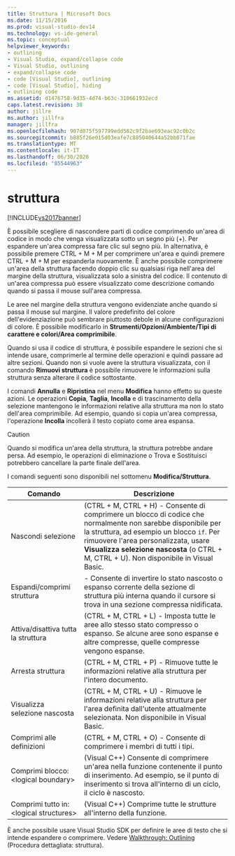 ```yaml
---
title: Struttura | Microsoft Docs
ms.date: 11/15/2016
ms.prod: visual-studio-dev14
ms.technology: vs-ide-general
ms.topic: conceptual
helpviewer_keywords:
- outlining
- Visual Studio, expand/collapse code
- Visual Studio, outlining
- expand/collapse code
- code [Visual Studio], outlining
- code [Visual Studio], hiding
- outlining code
ms.assetid: d1476758-9d35-4d74-b63c-310661932ecd
caps.latest.revision: 38
author: jillre
ms.author: jillfra
manager: jillfra
ms.openlocfilehash: 907d075f597799edd582c9f2bae693eac92c0b2c
ms.sourcegitcommit: b885f26e015d03eafe7c885040644a52bb071fae
ms.translationtype: MT
ms.contentlocale: it-IT
ms.lasthandoff: 06/30/2020
ms.locfileid: "85544963"
---
```

# <a name="outlining"></a>struttura
[!INCLUDE[vs2017banner](../includes/vs2017banner.md)]

È possibile scegliere di nascondere parti di codice comprimendo un'area di codice in modo che venga visualizzata sotto un segno più (+). Per espandere un'area compressa fare clic sul segno più. In alternativa, è possibile premere CTRL + M + M per comprimere un'area e quindi premere CTRL + M + M per espanderla nuovamente. È anche possibile comprimere un'area della struttura facendo doppio clic su qualsiasi riga nell'area del margine della struttura, visualizzata solo a sinistra del codice. Il contenuto di un'area compressa può essere visualizzato come descrizione comando quando si passa il mouse sull'area compressa.

 Le aree nel margine della struttura vengono evidenziate anche quando si passa il mouse sul margine. Il valore predefinito del colore dell'evidenziazione può sembrare piuttosto debole in alcune configurazioni di colore. È possibile modificarlo in **Strumenti/Opzioni/Ambiente/Tipi di carattere e colori/Area comprimibile**.

 Quando si usa il codice di struttura, è possibile espandere le sezioni che si intende usare, comprimerle al termine delle operazioni e quindi passare ad altre sezioni. Quando non si vuole avere la struttura visualizzata, con il comando **Rimuovi struttura** è possibile rimuovere le informazioni sulla struttura senza alterare il codice sottostante.

 I comandi **Annulla** e **Ripristina** nel menu **Modifica** hanno effetto su queste azioni. Le operazioni **Copia**, **Taglia**, **Incolla** e di trascinamento della selezione mantengono le informazioni relative alla struttura ma non lo stato dell'area comprimibile. Ad esempio, quando si copia un'area compressa, l'operazione **Incolla** incollerà il testo copiato come area espansa.

> [!CAUTION]
> Quando si modifica un'area della struttura, la struttura potrebbe andare persa. Ad esempio, le operazioni di eliminazione o Trova e Sostituisci potrebbero cancellare la parte finale dell'area.

 I comandi seguenti sono disponibili nel sottomenu **Modifica/Struttura**.

|Comando|Descrizione|
|-|-|
|Nascondi selezione|(CTRL + M, CTRL + H) - Consente di comprimere un blocco di codice che normalmente non sarebbe disponibile per la struttura, ad esempio un blocco `if`. Per rimuovere l'area personalizzata, usare **Visualizza selezione nascosta** (o CTRL + M, CTRL + U). Non disponibile in Visual Basic.|
|Espandi/comprimi struttura|- Consente di invertire lo stato nascosto o espanso corrente della sezione di struttura più interna quando il cursore si trova in una sezione compressa nidificata.|
|Attiva/disattiva tutta la struttura|(CTRL + M, CTRL + L) - Imposta tutte le aree allo stesso stato compresso o espanso. Se alcune aree sono espanse e altre compresse, quelle compresse vengono espanse.|
|Arresta struttura|(CTRL + M, CTRL + P) - Rimuove tutte le informazioni relative alla struttura per l'intero documento.|
|Visualizza selezione nascosta|(CTRL + M, CTRL + U) - Rimuove le informazioni relative alla struttura per l'area definita dall'utente attualmente selezionata. Non disponibile in Visual Basic.|
|Comprimi alle definizioni|(CTRL + M, CTRL + O) - Consente di comprimere i membri di tutti i tipi.|
|Comprimi blocco:\<logical boundary>|(Visual C++) Consente di comprimere un'area nella funzione contenente il punto di inserimento. Ad esempio, se il punto di inserimento si trova all'interno di un ciclo, il ciclo è nascosto.|
|Comprimi tutto in:\<logical structures>|(Visual C++) Comprime tutte le strutture all'interno della funzione.|

 È anche possibile usare Visual Studio SDK per definire le aree di testo che si intende espandere o comprimere. Vedere [Walkthrough: Outlining](../extensibility/walkthrough-outlining.md) (Procedura dettagliata: struttura).
